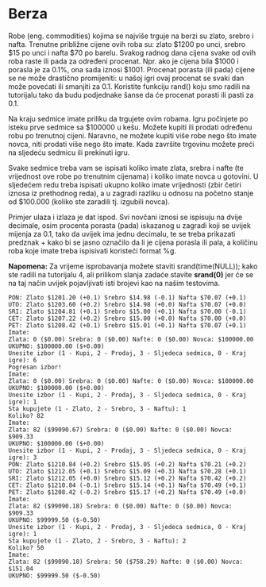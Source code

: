 # Berza
Robe (eng. commodities) kojima se najviše trguje na berzi su zlato, srebro i nafta. Trenutne približne cijene ovih roba su: zlato $1200 po unci, srebro $15 po unci i nafta $70 po barelu. Svakog radnog dana cijena svake od ovih roba raste ili pada za određeni procenat. Npr. ako je cijena bila $1000 i porasla je za 0.1%, ona sada iznosi $1001. Procenat porasta (ili pada) cijene se ne može drastično promijeniti: u našoj igri ovaj procenat se svaki dan može povećati ili smanjiti za 0.1. Koristite funkciju rand() koju smo radili na tutorijalu tako da budu podjednake šanse da će procenat porasti ili pasti za 0.1.

Na kraju sedmice imate priliku da trgujete ovim robama. Igru počinjete po isteku prve sedmice sa $100000 u kešu. Možete kupiti ili prodati određenu robu po trenutnoj cijeni. Naravno, ne možete kupiti više robe nego što imate novca, niti prodati više nego što imate. Kada završite trgovinu možete preći na sljedeću sedmicu ili prekinuti igru.

Svake sedmice treba vam se ispisati koliko imate zlata, srebra i nafte (te vrijednost ove robe po trenutnim cijenama) i koliko imate novca u gotovini. U sljedećem redu treba ispisati ukupno koliko imate vrijednosti (zbir četiri iznosa iz prethodnog reda), a u zagradi razliku u odnosu na početno stanje od $100.000 (koliko ste zaradili tj. izgubili novca).

Primjer ulaza i izlaza je dat ispod. Svi novčani iznosi se ispisuju na dvije decimale, osim procenta porasta (pada) iskazanog u zagradi koji se uvijek mijenja za 0.1, tako da uvijek ima jednu decimalu, te se treba prikazati predznak + kako bi se jasno označilo da li je cijena porasla ili pala, a količinu roba koje imate treba ispisivati koristeći format %g.

**Napomena:** Za vrijeme isprobavanja možete staviti srand(time(NULL)); kako ste radili na tutorijalu 4, ali prilikom slanja zadaće stavite **srand(0)** jer će se na taj način uvijek pojavljivati isti brojevi kao na našim testovima.

```
PON: Zlato $1201.20 (+0.1) Srebro $14.98 (-0.1) Nafta $70.07 (+0.1)
UTO: Zlato $1203.60 (+0.2) Srebro $14.98 (+0.0) Nafta $70.07 (+0.0)
SRI: Zlato $1204.81 (+0.1) Srebro $15.00 (+0.1) Nafta $70.00 (-0.1)
CET: Zlato $1207.22 (+0.2) Srebro $15.00 (+0.0) Nafta $70.00 (+0.0)
PET: Zlato $1208.42 (+0.1) Srebro $15.01 (+0.1) Nafta $70.07 (+0.1)
Imate:
Zlata: 0 ($0.00) Srebra: 0 ($0.00) Nafte: 0 ($0.00) Novca: $100000.00
UKUPNO: $100000.00 ($+0.00)
Unesite izbor (1 - Kupi, 2 - Prodaj, 3 - Sljedeca sedmica, 0 - Kraj
igre): 6
Pogresan izbor!
Imate:
Zlata: 0 ($0.00) Srebra: 0 ($0.00) Nafte: 0 ($0.00) Novca: $100000.00
UKUPNO: $100000.00 ($+0.00)
Unesite izbor (1 - Kupi, 2 - Prodaj, 3 - Sljedeca sedmica, 0 - Kraj
igre): 1
Sta kupujete (1 - Zlato, 2 - Srebro, 3 - Naftu): 1
Koliko? 82
Imate:
Zlata: 82 ($99090.67) Srebra: 0 ($0.00) Nafte: 0 ($0.00) Novca: $909.33
UKUPNO: $100000.00 ($+0.00)
Unesite izbor (1 - Kupi, 2 - Prodaj, 3 - Sljedeca sedmica, 0 - Kraj
igre): 3
PON: Zlato $1210.84 (+0.2) Srebro $15.05 (+0.2) Nafta $70.21 (+0.2)
UTO: Zlato $1212.05 (+0.1) Srebro $15.09 (+0.3) Nafta $70.28 (+0.1)
SRI: Zlato $1212.05 (+0.0) Srebro $15.12 (+0.2) Nafta $70.42 (+0.2)
CET: Zlato $1210.84 (-0.1) Srebro $15.14 (+0.1) Nafta $70.49 (+0.1)
PET: Zlato $1208.42 (-0.2) Srebro $15.17 (+0.2) Nafta $70.49 (+0.0)
Imate:
Zlata: 82 ($99090.18) Srebra: 0 ($0.00) Nafte: 0 ($0.00) Novca: $909.33
UKUPNO: $99999.50 ($-0.50)
Unesite izbor (1 - Kupi, 2 - Prodaj, 3 - Sljedeca sedmica, 0 - Kraj
igre): 1
Sta kupujete (1 - Zlato, 2 - Srebro, 3 - Naftu): 2
Koliko? 50
Imate:
Zlata: 82 ($99090.18) Srebra: 50 ($758.29) Nafte: 0 ($0.00) Novca:
$151.04
UKUPNO: $99999.50 ($-0.50)
```